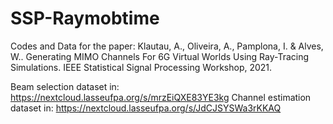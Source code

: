 # SSP-Raymobtime
Codes and Data for the paper:
Klautau, A., Oliveira, A., Pamplona, I. & Alves, W.. Generating MIMO Channels For 6G Virtual Worlds Using Ray-Tracing Simulations. IEEE Statistical Signal Processing Workshop, 2021.

Beam selection dataset in: https://nextcloud.lasseufpa.org/s/mrzEiQXE83YE3kg
Channel estimation dataset in: https://nextcloud.lasseufpa.org/s/JdCJSYSWa3rKKAQ
